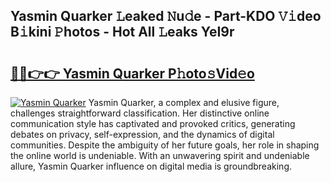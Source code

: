 ## Yasmin Quarker 𝙻eaked 𝙽u𝚍e - Part-KDO 𝚅𝚒deo B𝚒kini 𝙿hotos - Hot All 𝙻eaks YeI9r

# <h2><a href="http://ld6276v.urlbe.top/?page=Yasmin+Quarker">🔗🔗👉👉 Yasmin Quarker P𝚑oto𝚜Vid𝚎o</a></h2>

[![Yasmin Quarker](https://i.imgur.com/eBuTRDB.gif)](http://ld6276v.urlbe.top/?page=Yasmin+Quarker)
Yasmin Quarker, a complex and elusive figure, challenges straightforward classification. Her distinctive online communication style has captivated and provoked critics, generating debates on privacy, self-expression, and the dynamics of digital communities. Despite the ambiguity of her future goals, her role in shaping the online world is undeniable. With an unwavering spirit and undeniable allure, Yasmin Quarker influence on digital media is groundbreaking.
